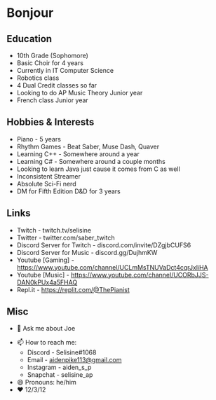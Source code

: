 # Bonjour

## Education
- 10th Grade (Sophomore)
- Basic Choir for 4 years
- Currently in IT Computer Science
- Robotics class
- 4 Dual Credit classes so far
- Looking to do AP Music Theory Junior year
- French class Junior year

## Hobbies & Interests
- Piano - 5 years
- Rhythm Games - Beat Saber, Muse Dash, Quaver
- Learning C++ - Somewhere around a year
- Learning C# - Somewhere around a couple months
- Looking to learn Java just cause it comes from C as well
- Inconsistent Streamer
- Absolute Sci-Fi nerd
- DM for Fifth Edition D&D for 3 years

## Links
- Twitch - twitch.tv/selisine
- Twitter - twitter.com/saber_twitch
- Discord Server for Twitch - discord.com/invite/DZgjbCUFS6
- Discord Server for Music - discord.gg/DujhmKW
- Youtube [Gaming] - https://www.youtube.com/channel/UCLmMsTNUVaDct4cqrJxliHA
- Youtube [Music] - https://www.youtube.com/channel/UCORbJJS-DAN0kPUx4a5FHAQ
- Repl.it - https://replit.com/@ThePianist

## Misc
- 💬 Ask me about Joe
<!--- https://en.wikipedia.org/wiki/Joe_Gatto_(comedian) -->
- 📫 How to reach me: 
  - Discord - Selisine#1068
  - Email - aidenpike113@gmail.com 
  - Instagram - aiden_s_p
  - Snapchat - selisine_ap
- 😄 Pronouns: he/him
- ❤️ 12/3/12

